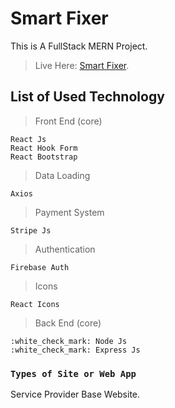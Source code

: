 # Smart Fixer

This is A FullStack MERN Project.
>Live Here: [Smart Fixer](https://smartfixer-e52eb.web.app/).

## List of Used Technology 

>Front End (core)
```
React Js
React Hook Form
React Bootstrap
```
>Data Loading 
```
Axios
```
>Payment System
```
Stripe Js
```
>Authentication
```
Firebase Auth
```
>Icons
```
React Icons
```
>Back End (core)
```
:white_check_mark: Node Js
:white_check_mark: Express Js
```

### `Types of Site or Web App`

Service Provider Base Website.





